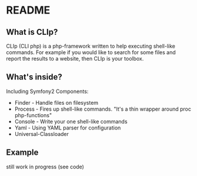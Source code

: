 README
=======

What is CLIp?
--------

CLIp (CLI php) is a php-framework written to help executing shell-like commands.
For example if you would like to search for some files and report the results to a website, then CLIp is your toolbox.

What's inside?
--------

Including Symfony2 Components:
* Finder - Handle files on filesystem
* Process - Fires up shell-like commands. "It's a thin wrapper around proc php-functions"
* Console - Write your one shell-like commands
* Yaml - Using YAML parser for configuration
* Universal-Classloader

Example 
--------

still work in progress (see code)
